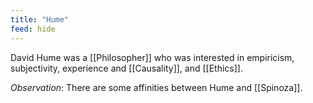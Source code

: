 ```yaml
---
title: "Hume"
feed: hide
---
```


David Hume was a [[Philosopher]] who was interested in empiricism, subjectivity, experience and [[Causality]], and [[Ethics]]. 

_Observation_: There are some affinities between Hume and [[Spinoza]]. 
